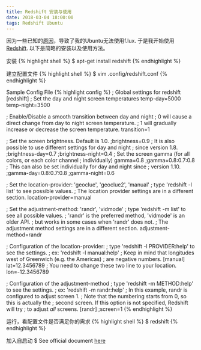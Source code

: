```yaml
---
title: Redshift 安装与使用
date: 2018-03-04 18:00:00
tags: Redshift Ubuntu
---
```


因为一些已知的[原因](https://forum.justgetflux.com/topic/2373/sorry-we-only-support-8-and-10-bit-displays-right-now)，导致了我的Ubuntu无法使用f.lux. 于是我开始使用[Redshift](http://jonls.dk/redshift/). 以下是简略的安装以及使用方法。

<!-- more -->

安装
{% highlight shell %}
$ apt-get install redshift
{% endhighlight %}

建立配置文件
{% highlight shell %}
$ vim .config/redshift.conf
{% endhighlight %}

Sample Config File
{% highlight config %}
; Global settings for redshift
[redshift]
; Set the day and night screen temperatures
temp-day=5000
temp-night=3500

; Enable/Disable a smooth transition between day and night
; 0 will cause a direct change from day to night screen temperature.
; 1 will gradually increase or decrease the screen temperature.
transition=1

; Set the screen brightness. Default is 1.0.
;brightness=0.9
; It is also possible to use different settings for day and night
; since version 1.8.
;brightness-day=0.7
;brightness-night=0.4
; Set the screen gamma (for all colors, or each color channel
; individually)
gamma=0.8
;gamma=0.8:0.7:0.8
; This can also be set individually for day and night since
; version 1.10.
;gamma-day=0.8:0.7:0.8
;gamma-night=0.6

; Set the location-provider: 'geoclue', 'geoclue2', 'manual'
; type 'redshift -l list' to see possible values.
; The location provider settings are in a different section.
location-provider=manual

; Set the adjustment-method: 'randr', 'vidmode'
; type 'redshift -m list' to see all possible values.
; 'randr' is the preferred method, 'vidmode' is an older API.
; but works in some cases when 'randr' does not.
; The adjustment method settings are in a different section.
adjustment-method=randr

; Configuration of the location-provider:
; type 'redshift -l PROVIDER:help' to see the settings.
; ex: 'redshift -l manual:help'
; Keep in mind that longitudes west of Greenwich (e.g. the Americas)
; are negative numbers.
[manual]
lat=12.3456789 ; You need to change these two line to your location.
lon=-12.3456789

; Configuration of the adjustment-method
; type 'redshift -m METHOD:help' to see the settings.
; ex: 'redshift -m randr:help'
; In this example, randr is configured to adjust screen 1.
; Note that the numbering starts from 0, so this is actually the
; second screen. If this option is not specified, Redshift will try
; to adjust _all_ screens.
[randr]
;screen=1
{% endhighlight %}

运行，看配置文件是否满足你的需求
{% highlight shell %}
$ redshift
{% endhighlight %}

加入自启动
$ See official document [here](https://help.ubuntu.com/stable/ubuntu-help/startup-applications.html)

